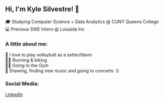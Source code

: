 ## Hi, I'm Kyle Silvestre! 👋

🎓 Studying Computer Science + Data Analytics @ CUNY Queens College  
💻 Previous SWE Intern @ Loisaida Inc

### A little about me:  
🏐 I love to play volleyball as a setter/libero </br>
🏃‍♂️ Running & biking </br>
🏋️‍♂️ Going to the Gym </br>
🎨 Drawing, finding new music and going to concerts :3  </br>

### Social Media:
[LinkedIn](https://www.linkedin.com/in/kyle-silvestre01/)
